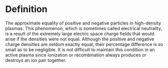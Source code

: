 # Definition

The approximate equality of positive and negative particles in
high-density plasmas. This phenomenon, which is sometimes called
electrical neutrality, is a result of the extremely large electric space
charge fields that would arise if the densities were not equal. Although
the positive and negative charge densities are seldom exactly equal,
their percentage difference is so small as to be negligible. It is not
difficult to maintain this condition in an active plasma since
ionization or recombination always produces or destroys an ion pair
together.
